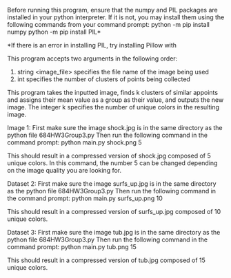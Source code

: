 Before running this program, ensure that the numpy and PIL packages are installed in your python interpreter.
If it is not, you may install them using the following commands from your command prompt:
python -m pip install numpy
python -m pip install PIL*

*If there is an error in installing PIL, try installing Pillow with 

This program accepts two arguments in the following order:
1) string <image_file> specifies the file name of the image being used
2) int <k> specifies the number of clusters of points being collected

This program takes the inputted image, finds k clusters of similar appoints and assigns their mean value as a group as their value, and outputs the new image. The integer k specifies the number of unique colors in the resulting image. 

Image 1:
First make sure the image shock.jpg is in the same directory as the python file 684HW3Group3.py
Then run the following command in the command prompt: 
python main.py shock.png 5

This should result in a compressed version of shock.jpg composed of 5 unique colors. 
In this command, the number 5 can be changed depending on the image quality you are looking for. 

Dataset 2:
First make sure the image surfs_up.jpg is in the same directory as the python file 684HW3Group3.py
Then run the following command in the command prompt: 
python main.py surfs_up.png 10

This should result in a compressed version of surfs_up.jpg composed of 10 unique colors. 

Dataset 3:
First make sure the image tub.jpg is in the same directory as the python file 684HW3Group3.py
Then run the following command in the command prompt: 
python main.py tub.png 15

This should result in a compressed version of tub.jpg composed of 15 unique colors. 
